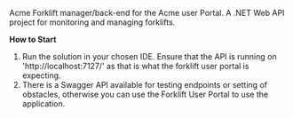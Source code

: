 Acme Forklift manager/back-end for the Acme user Portal. A .NET Web API project for monitoring and managing forklifts.

**How to Start**

1. Run the solution in your chosen IDE. Ensure that the API is running on 'http://localhost:7127/' as that is what the forklift user portal is expecting.
2. There is a Swagger API available for testing endpoints or setting of obstacles, otherwise you can use the Forklift User Portal to use the application.
